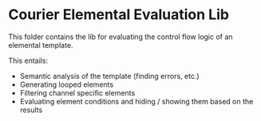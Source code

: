 # Courier Elemental Evaluation Lib

This folder contains the lib for evaluating the control flow logic of an elemental template.

This entails:

- Semantic analysis of the template (finding errors, etc.)
- Generating looped elements
- Filtering channel specific elements
- Evaluating element conditions and hiding / showing them based on the results
